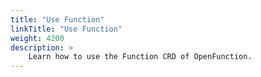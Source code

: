 ```yaml
---
title: "Use Function"
linkTitle: "Use Function"
weight: 4200
description: >	
    Learn how to use the Function CRD of OpenFunction.
---
```


